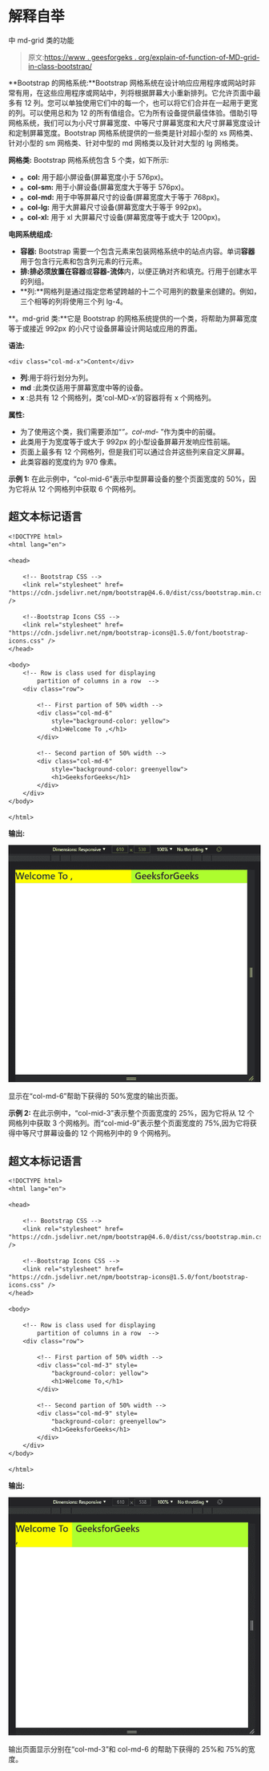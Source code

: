# 解释自举

中 md-grid 类的功能

> 原文:[https://www . geesforgeks . org/explain-of-function-of-MD-grid-in-class-bootstrap/](https://www.geeksforgeeks.org/explain-function-of-the-md-grid-class-in-bootstrap/)

**Bootstrap 的网格系统:**Bootstrap 网格系统在设计响应应用程序或网站时非常有用，在这些应用程序或网站中，列将根据屏幕大小重新排列。它允许页面中最多有 12 列。您可以单独使用它们中的每一个，也可以将它们合并在一起用于更宽的列。可以使用总和为 12 的所有值组合。它为所有设备提供最佳体验。借助引导网格系统，我们可以为小尺寸屏幕宽度、中等尺寸屏幕宽度和大尺寸屏幕宽度设计和定制屏幕宽度。Bootstrap 网格系统提供的一些类是针对超小型的 xs 网格类、针对小型的 sm 网格类、针对中型的 md 网格类以及针对大型的 lg 网格类。

**网格类:** Bootstrap 网格系统包含 5 个类，如下所示:

*   **。col:** 用于超小屏设备(屏幕宽度小于 576px)。
*   **。col-sm:** 用于小屏设备(屏幕宽度大于等于 576px)。
*   **。col-md:** 用于中等屏幕尺寸的设备(屏幕宽度大于等于 768px)。
*   **。col-lg:** 用于大屏幕尺寸设备(屏幕宽度大于等于 992px)。
*   **。col-xl:** 用于 xl 大屏幕尺寸设备(屏幕宽度等于或大于 1200px)。

**电网系统组成:**

*   **容器:** Bootstrap 需要一个包含元素来包装网格系统中的站点内容。单词**容器**用于包含行元素和包含列元素的行元素。
*   **排:**排必须放置在**容器**或**容器-流体**内，以便正确对齐和填充。行用于创建水平的列组。
*   **列:**网格列是通过指定您希望跨越的十二个可用列的数量来创建的。例如，三个相等的列将使用三个列 lg-4。

**。md-grid 类:**它是 Bootstrap 的网格系统提供的一个类，将帮助为屏幕宽度等于或接近 992px 的小尺寸设备屏幕设计网站或应用的界面。

**语法:**

```
<div class="col-md-x">Content</div>
```

*   **列**:用于将行划分为列。
*   **md** :此类仅适用于屏幕宽度中等的设备。
*   **x** :总共有 12 个网格列，类‘col-MD-x’的容器将有 x 个网格列。

**属性:**

*   为了使用这个类，我们需要添加“*”。col-md-* ”作为类中的前缀。
*   此类用于为宽度等于或大于 992px 的小型设备屏幕开发响应性前端。
*   页面上最多有 12 个网格列，但是我们可以通过合并这些列来自定义屏幕。
*   此类容器的宽度约为 970 像素。

**示例 1:** 在此示例中，“col-mid-6”表示中型屏幕设备的整个页面宽度的 50%，因为它将从 12 个网格列中获取 6 个网格列。

## 超文本标记语言

```
<!DOCTYPE html>
<html lang="en">

<head>

    <!-- Bootstrap CSS -->
    <link rel="stylesheet" href=
"https://cdn.jsdelivr.net/npm/bootstrap@4.6.0/dist/css/bootstrap.min.css" />

    <!--Bootstrap Icons CSS -->
    <link rel="stylesheet" href=
"https://cdn.jsdelivr.net/npm/bootstrap-icons@1.5.0/font/bootstrap-icons.css" />
</head>

<body>
    <!-- Row is class used for displaying 
        partition of columns in a row  -->
    <div class="row">

        <!-- First partion of 50% width -->
        <div class="col-md-6" 
            style="background-color: yellow">
            <h1>Welcome To ,</h1>
        </div>

        <!-- Second partion of 50% width -->
        <div class="col-md-6" 
            style="background-color: greenyellow">
            <h1>GeeksforGeeks</h1>
        </div>
    </div>
</body>

</html>
```

**输出:**

![](img/e71b3d8b5a7cef2aaaa76626461f8cc8.png)

显示在“col-md-6”帮助下获得的 50%宽度的输出页面。

**示例 2:** 在此示例中，“col-mid-3”表示整个页面宽度的 25%，因为它将从 12 个网格列中获取 3 个网格列。而“col-mid-9”表示整个页面宽度的 75%,因为它将获得中等尺寸屏幕设备的 12 个网格列中的 9 个网格列。

## 超文本标记语言

```
<!DOCTYPE html>
<html lang="en">

<head>

    <!-- Bootstrap CSS -->
    <link rel="stylesheet" href=
"https://cdn.jsdelivr.net/npm/bootstrap@4.6.0/dist/css/bootstrap.min.css" />

    <!--Bootstrap Icons CSS -->
    <link rel="stylesheet" href=
"https://cdn.jsdelivr.net/npm/bootstrap-icons@1.5.0/font/bootstrap-icons.css" />
</head>

<body>

    <!-- Row is class used for displaying 
        partition of columns in a row  -->
    <div class="row">

        <!-- First partion of 50% width -->
        <div class="col-md-3" style=
            "background-color: yellow">
            <h1>Welcome To,</h1>
        </div>

        <!-- Second partion of 50% width -->
        <div class="col-md-9" style=
            "background-color: greenyellow">
            <h1>GeeksforGeeks</h1>
        </div>
    </div>
</body>

</html>
```

**输出:**

![](img/ba76a2c7b8753e6d19abf70f25fb853f.png)

输出页面显示分别在“col-md-3”和 col-md-6 的帮助下获得的 25%和 75%的宽度。